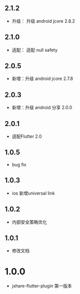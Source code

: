 ## 2.1.2
+ 升级： 升级 android jcore 2.8.2
## 2.1.0
+ 适配： 适配 null safety
## 2.0.5
+ 新增：升级 android jcore 2.7.8
## 2.0.3
+ 新增：升级 android 分享 2.0.0
## 2.0.1
+ 适配Flutter 2.0
## 1.0.5
+ bug fix
## 1.0.3
+ ios 新增universal link
## 1.0.2
+ 内部安全策略优化
## 1.0.1
+ 修改文档
# 1.0.0
+ jshare-flutter-plugin 第一版本
